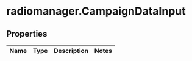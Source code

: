 # radiomanager.CampaignDataInput

## Properties

Name | Type | Description | Notes
------------ | ------------- | ------------- | -------------


